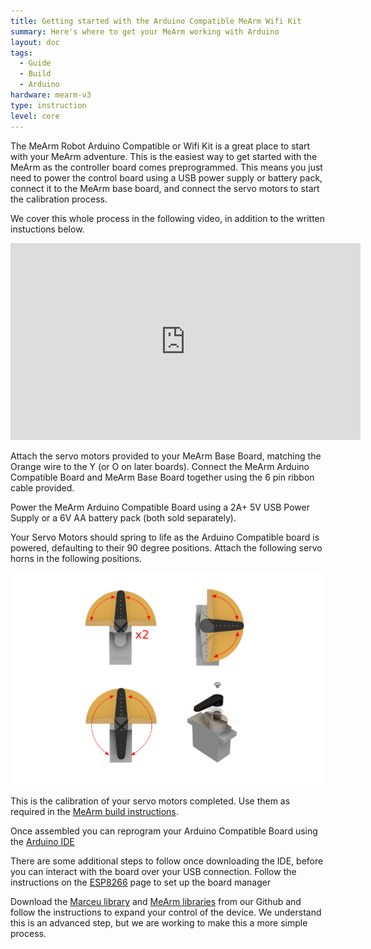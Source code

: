 ```yaml
---
title: Getting started with the Arduino Compatible MeArm Wifi Kit
summary: Here's where to get your MeArm working with Arduino
layout: doc
tags:
  - Guide
  - Build
  - Arduino
hardware: mearm-v3
type: instruction
level: core
---
```


The MeArm Robot Arduino Compatible or Wifi Kit is a great place to start with your MeArm adventure. This is the easiest way to get started with the MeArm as the controller board comes preprogrammed. This means you just need to power the control board using a USB power supply or battery pack, connect it to the MeArm base board, and connect the servo motors to start the calibration process.

We cover this whole process in the following video, in addition to the written instuctions below.

<iframe width="560" height="315" src="https://www.youtube.com/embed/sPdbs9b5udQ" frameborder="0" allow="accelerometer; autoplay; encrypted-media; gyroscope; picture-in-picture" allowfullscreen></iframe>

Attach the servo motors provided to your MeArm Base Board, matching the Orange wire to the Y (or O on later boards). Connect the MeArm Arduino Compatible Board and MeArm Base Board together using the 6 pin ribbon cable provided.

Power the MeArm Arduino Compatible Board using a 2A+ 5V USB Power Supply or a 6V AA battery pack (both sold separately).

Your Servo Motors should spring to life as the Arduino Compatible board is powered, defaulting to their 90 degree positions. Attach the following servo horns in the following positions.

![](/assets/docs/mearm-microbit-setup/Servoset.png) 

This is the calibration of your servo motors completed. Use them as required in the [MeArm build instructions](https://learn.mime.co.uk/docs/building-the-mearm-v3).

Once assembled you can reprogram your Arduino Compatible Board using the [Arduino IDE](https://www.arduino.cc/en/main/software)

There are some additional steps to follow once downloading the IDE, before you can interact with the board over your USB connection. Follow the instructions on the [ESP8266](http://esp8266.github.io/Arduino/versions/2.3.0/doc/installing.html) page to set up the board manager

Download the [Marceu library](https://github.com/mimeindustries/Marceau) and [MeArm libraries](https://github.com/mimeindustries/MeArm-Arduino) from our Github and follow the instructions to expand your control of the device. We understand this is an advanced step, but we are working to make this a more simple process.

